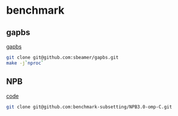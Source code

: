 
# benchmark

## gapbs

[gapbs](https://github.com/sbeamer/gapbs)

```bash
git clone git@github.com:sbeamer/gapbs.git
make -j`nproc`
```

## NPB

[code](https://github.com/benchmark-subsetting/NPB3.0-omp-C)

```bash
git clone git@github.com:benchmark-subsetting/NPB3.0-omp-C.git
```
